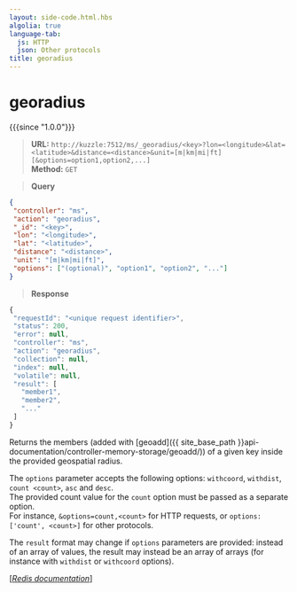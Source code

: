 ```yaml
---
layout: side-code.html.hbs
algolia: true
language-tab:
  js: HTTP
  json: Other protocols
title: georadius
---
```


# georadius

{{{since "1.0.0"}}}



<blockquote class="js">
<p>
<b>URL:</b> <code>http://kuzzle:7512/ms/_georadius/&lt;key&gt;?lon=&lt;longitude&gt;&lat=&lt;latitude&gt;&distance=&lt;distance&gt;&unit=[m|km|mi|ft][&options=option1,option2,...]</code>  
<br><b>Method:</b> <code>GET</code>
</p>
</blockquote>


<blockquote class="json">
<p>
<b>Query</b>
</p>
</blockquote>


```json
{
 "controller": "ms",
 "action": "georadius",
 "_id": "<key>",
 "lon": "<longitude>",
 "lat": "<latitude>",
 "distance": "<distance>",
 "unit": "[m|km|mi|ft]",
 "options": ["(optional)", "option1", "option2", "..."]
}
```

>**Response**

```javascript
{
 "requestId": "<unique request identifier>",
 "status": 200,
 "error": null,
 "controller": "ms",
 "action": "georadius",
 "collection": null,
 "index": null,
 "volatile": null,
 "result": [
   "member1",
   "member2",
   "..."
 ]
}
```

Returns the members (added with [geoadd]({{ site_base_path }}api-documentation/controller-memory-storage/geoadd/)) of a given key inside the provided geospatial radius.

The `options` parameter accepts the following options: `withcoord`, `withdist`, `count <count>`, `asc` and `desc`.  
The provided count value for the `count` option must be passed as a separate option.  
For instance, `&options=count,<count>` for HTTP requests, or `options: ['count', <count>]` for other protocols.

The `result` format may change if `options` parameters are provided: instead of an array of values, the result may instead be an array of arrays (for instance with `withdist` or `withcoord` options).

[[_Redis documentation_]](https://redis.io/commands/georadius)
